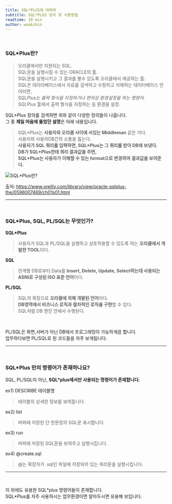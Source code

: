 ```yaml
---
title: SQL*PLUS에 대하여
subtitle: SQL*PLUS 정의 및 사용방법
readtime: 10 min
author: wookshin
---
```


<br/>

### SQL*Plus란?  
>오라클에서만 지원되는 SQL.   
SQL문을 실행시킬 수 있는 ORACLE의 툴.  
SQL문을 실행시키고 그 결과를 볼수 있도록 오라클에서 제공하는 툴.  
SQL은 데이터베이스에서 자료를 검색하고 수정하고 삭제하는 테이터베이스 언어라면,  
SQL*Plus는 출력 형식을 지정하거나 편의상 환경설정을 하는 명령어.  
SQL*Plus 툴에서 출력 형식을 지정하는 등 환경을 설정.  

SQL*Plus 정의를 검색하면 위와 같이 다양한 정의들이 나옵니다.  
그 중 **제일 마음에 들었던 설명**은 아래 내용입니다.  

>SQL*Plus는 **사용자와 오라클 사이에 서있는 Middleman** 같은 거다.  
사용자와 사용자DB간의 소통을 돕는다.  
**사용자가 SQL 쿼리를 입력하면, SQL\*Plus는 그 쿼리를 받아 DB에 보낸다.  
DB가 SQL\*Plus한테 쿼리 결과값을 주면,   
SQL\*Plus는 사용자가 이해할 수 있는 format으로 변경하여 결과값을 보여준다.**  

![SQL*Plus란?](/img/sqlplus.png)

출처: https://www.oreilly.com/library/view/oracle-sqlplus-the/0596007469/ch01s01.html 

<hr/>
<br/>

### SQL*Plus, SQL, PL/SQL는 무엇인가?

**SQL*Plus**
> 사용자가 SQL과 PL/SQL을 실행하고 상호작용할 수 있도록 하는 **오라클에서 개발한 TOOL**이다. 

**SQL**
>관계형 DB로부터 Data를 **Insert, Delete, Update, Select하는데 사용되는 ASNI로 구성된 ISO 표준 언어**이다. 

**PL/SQL**
>SQL의 확장으로 **오라클에 의해 개발된 언어**이다.  
**DB영역에서 비즈니스 로직과 절차적인 로직을 구현**할 수 있다.  
SQL처럼 DB 엔진 안에서 수행된다.  

<br/>

PL/SQL은 화면,서버가 아닌 DB에서 프로그래밍이 가능하게끔 합니다.  
업무하다보면 PL/SQL로 된 코드들을 자주 보게됩니다.  

<hr/>
<br/>

### SQL*Plus 만의 명령어가 존재하나요?

SQL, PL/SQL이 아닌, **SQL*plus에서만 사용되는 명령어가 존재합니다.**

ex1) DESCRIBE 테이블명  
> 테이블의 상세한 정보를 보여줍니다.  

ex2) list  
>버퍼에 저장된 단 한문장의 SQL문 표시합니다.  

ex3) run  
>버퍼에 저장된 SQL문을 보여주고 실행시킵니다.  

ex4) @create.sql  
>@는 확장자가 .sql인 파일에 저장되어 있는 쿼리문을 실행시킵니다.   

<hr/>
<br/>

이 외에도 유용한 SQL\*plus 명령어들이 존재합니다.  
SQL\*Plus를 자주 사용하시는 업무환경이면 알아두시면 유용해 보입니다.  

<br/>
